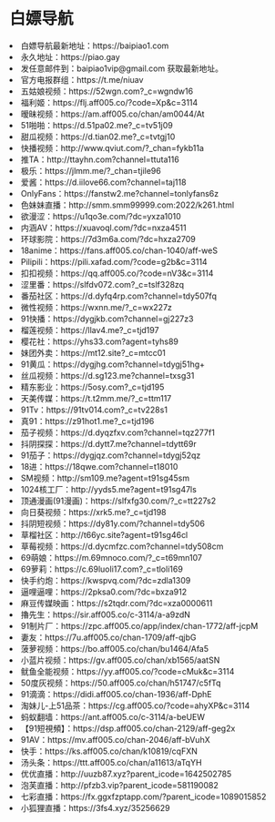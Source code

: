 # 白嫖导航</li>
<li>白嫖导航最新地址：https://baipiao1.com</li>
<li>永久地址：https://piao.gay</li>
<li>发任意邮件到：baipiao1vip@gmail.com 获取最新地址。</li>
<li>官方电报群组：https://t.me/niuav</li>
<li>五姑娘视频：https://52wgn.com?_c=wgndw16	                           </li>
<li>福利姬：https://flj.aff005.co/?code=Xp&c=3114                          </li>
<li>暧昧视频：https://am.aff005.co/chan/am0044/At                          </li>
<li>51啪啪：https://d.51pa02.me?_c=tv51j09                                 </li>
<li>甜瓜视频：https://d.tian02.me?_c=tvtgj10                               </li>
<li>快播视频：http://www.qviut.com/?_chan=fykb11a                            </li>
<li>推TA：http://ttayhn.com?channel=ttuta116                                 </li>
<li>极乐：https://jlmm.me/?_chan=tjile96                                   </li>
<li>爱酱：https://d.iilove66.com?channel=taj118                            </li>
<li>OnlyFans：https://fanstw2.me?channel=tonlyfans6z                       </li>
<li>色妹妹直播：http://smm.smm99999.com:2022/k261.html                       </li>
<li>欲漫涩：https://u1qo3e.com/?dc=yxza1010	                               </li>
<li>内涵AV：https://xuavoql.com/?dc=nxza4511                               </li>
<li>环球影院：https://7d3m6a.com/?dc=hxza2709                              </li>
<li>18anime：https://fans.aff005.co/chan-1040/aff-weS                      </li>
<li>Pilipili：https://pili.xafad.com/?code=g2b&c=3114                      </li>
<li>扣扣视频：https://qq.aff005.co/?code=nV3&c=3114                        </li>
<li>涩里番：https://slfdv072.com?_c=tslf328zq	                           </li>
<li>番茄社区：https://d.dyfq4rp.com?channel=tdy507fq                       </li>
<li>微性视频：https://wxnn.me/?_c=wx227z                                   </li>
<li>91快播：https://dygjkb.com?channel=gj227z3                             </li>
<li>榴莲视频：https://llav4.me?_c=tjd197                                   </li>
<li>樱花社：https://yhs33.com?agent=tyhs89                                 </li>
<li>妹团外卖：https://mt12.site?_c=mtcc01                                  </li>
<li>91黄瓜：https://dygjhg.com?channel=tdygj51hg+                          </li>
<li>丝瓜视频：https://d.sg123.me?channel=txsg31                            </li>
<li>精东影业：https://5osy.com?_c=tjd195                                   </li>
<li>天美传媒：https://t.t2mm.me/?_c=ttm117                                 </li>
<li>91Tv：https://91tv014.com?_c=tv228s1                                   </li>
<li>真91：https://z91hot1.me?_c=tjd196                                     </li>
<li>茄子视频：https://d.dyqzfxv.com?channel=tqz277f1                       </li>
<li>抖阴探探：https://d.dytt7.me?channel=tdytt69r                          </li>
<li>91茄子：https://dygjqz.com?channel=tdygj52qz                           </li>
<li>18进：https://18qwe.com?channel=t18010                                 </li>
<li>SM视频：http://sm109.me?agent=t91sg45sm                                  </li>
<li>1024核工厂：http://yyds5.me?agent=t91sg47ls                              </li>
<li>顶通漫画(91漫画)：https://slfxfg30.com/?_c=tt227s2                     </li>
<li>向日葵视频：https://xrk5.me?_c=tjd198                                  </li>
<li>抖阴短视频：https://dy81y.com/?channel=tdy506                          </li>
<li>草榴社区：http://t66yc.site?agent=t91sg46cl                              </li>
<li>草莓视频：https://d.dycmfzc.com?channel=tdy508cm                       </li>
<li>69萌娘：https://m.69mnoco.com/?_c=t69mn107                             </li>
<li>69萝莉：https://c.69luoli17.com?_c=tloli169                            </li>
<li>快手约炮：https://kwspvq.com/?dc=zdla1309                              </li>
<li>逼哩逼哩：https://2pksa0.com/?dc=bxza912                               </li>
<li>麻豆传媒映画：https://s2tqdr.com/?dc=xza0000611                        </li>
<li>擼先生：https://sir.aff005.co/c-3114/a-a9zdN                           </li>
<li>91制片厂：https://zpc.aff005.co/app/index/chan-1772/aff-jcpM           </li>
<li>妻友：https://7u.aff005.co/chan-1709/aff-qjbG                          </li>
<li>菠萝视频：https://bo.aff005.co/chan/bu1464/Afa5                        </li>
<li>小蓝片视频：https://gv.aff005.co/chan/xb1565/aatSN                     </li>
<li>鱿鱼全能视频：https://yy.aff005.co/?code=cMuk&c=3114                   </li>
<li>50度灰视频：https://50.aff005.co/chan/h51747/c5fTq                     </li>
<li>91滴滴：https://didi.aff005.co/chan-1936/aff-DphE                      </li>
<li>淘妹儿-上51品茶：https://cg.aff005.co/?code=ahyXP&c=3114               </li>
<li>蚂蚁翻墙：https://ant.aff005.co/c-3114/a-beUEW                         </li>
<li>【91短視頻】：https://dsp.aff005.co/chan-2129/aff-geg2x  </li>
<li>91AV：https://mv.aff005.co/chan-2046/aff-bVuhX                         </li>
<li>快手：https://ks.aff005.co/chan/k10819/cqFXN                           </li>
<li>汤头条：https://ttt.aff005.co/chan/a11613/aTqYH                        </li>
<li>优优直播：http://uuzb87.xyz?parent_icode=1642502785                      </li>
<li>泡芙直播：http://pfzb3.vip?parent_icode=581190082                        </li>
<li>七彩直播：https://fx.ggxfzptapp.com/?parent_icode=1089015852           </li>
<li>小狐狸直播：https://3fs4.xyz/35256629                                  </li>
